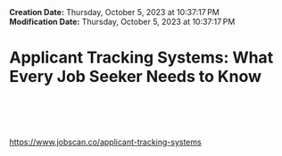<div><b>Creation Date:</b> Thursday, October 5, 2023 at 10:37:17 PM<br></div>
<div><b>Modification Date:</b> Thursday, October 5, 2023 at 10:37:17 PM<br></div>
<div><h1>Applicant Tracking Systems: What Every Job Seeker Needs to Know</h1><h1><br></h1></div>
<div><a href=https://www.jobscan.co/applicant-tracking-systems>https://www.jobscan.co/applicant-tracking-systems</a><br></div>

